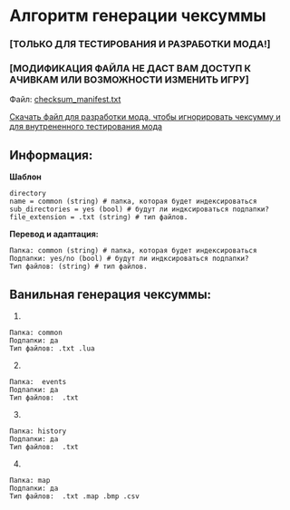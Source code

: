 # Алгоритм генерации чексуммы 

### [ТОЛЬКО ДЛЯ ТЕСТИРОВАНИЯ И РАЗРАБОТКИ МОДА!] 
### [МОДИФИКАЦИЯ ФАЙЛА НЕ ДАСТ ВАМ ДОСТУП К АЧИВКАМ ИЛИ ВОЗМОЖНОСТИ ИЗМЕНИТЬ ИГРУ] 

Файл: [checksum_manifest.txt]()

[Cкачать файл для разработки мода, чтобы игнорировать чексумму и для внутрененного тестирования мода]()


## Информация:
**Шаблон**
```
directory
name = common (string) # папка, которая будет индексироваться
sub_directories = yes (bool) # будут ли индксироваться подпапки?
file_extension = .txt (string) # тип файлов.
```
**Перевод и адаптация:**
```
Папка: common (string) # папка, которая будет индексироваться
Подпапки: yes/no (bool) # будут ли индксироваться подпапки?
Тип файлов: (string) # тип файлов.
```
## **Ванильная генерация чексуммы:**

1.
```
Папка: common
Подпапки: да 
Тип файлов: .txt .lua 
```

2. 
```
Папка:  events
Подпапки: да
Тип файлов:  .txt
```

3. 
```
Папка: history
Подпапки: да
Тип файлов:  .txt
```

4.
```
Папка: map
Подпапки: да
Тип файлов:  .txt .map .bmp .csv
```
